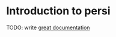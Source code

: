 # Introduction to persi

TODO: write [great documentation](http://jacobian.org/writing/great-documentation/what-to-write/)
